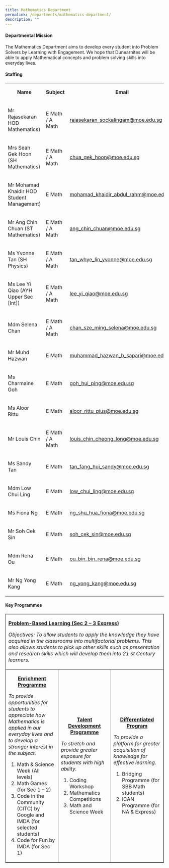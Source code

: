 ```yaml
---
title: Mathematics Department
permalink: /departments/mathematics-department/
description: ""
---
```

<h4>Departmental Mission</h4>
<p>The Mathematics Department aims to develop every student into Problem Solvers by Learning&nbsp;with Engagement. We hope that Dunearnites will be able to apply Mathematical concepts and&nbsp;problem solving skills into everyday lives.</p>
<h4>Staffing</h4>
<table>
<tbody>
<tr>
<td style="text-align: center;" width="166">
<p><strong>Name</strong></p>
</td>
<td style="text-align: center;" width="113">
<p><strong>Subject</strong></p>
</td>
<td style="text-align: center;" width="286">
<p><strong>Email</strong></p>
</td>
</tr>
<tr>
<td width="166">
<p>Mr Rajasekaran HOD Mathematics)</p>
</td>
<td width="113">
<p>E Math / A Math</p>
</td>
<td width="286">
<p><a href="mailto:rajasekaran_sockalingam@moe.edu.sg">rajasekaran_sockalingam@moe.edu.sg</a></p>
</td>
</tr>
<tr>
<td width="166">
<p>Mrs Seah Gek Hoon (SH Mathematics)</p>
</td>
<td width="113">
<p>E Math / A Math</p>
</td>
<td width="286">
<p><a href="mailto:chua_gek_hoon@moe.edu.sg">chua_gek_hoon@moe.edu.sg</a></p>
</td>
</tr>
<tr>
<td width="166">
<p>Mr Mohamad Khaidir HOD Student Management)</p>
</td>
<td width="113">
<p>E Math</p>
</td>
<td width="286">
<p><a href="mailto:mohamad_khaidir_abdul_rahm@moe.edu.sg">mohamad_khaidir_abdul_rahm@moe.edu.sg</a></p>
</td>
</tr>
<tr>
<td width="166">
<p>Mr Ang Chin Chuan (ST Mathematics)</p>
</td>
<td width="113">
<p>E Math / A Math</p>
</td>
<td width="286">
<p><a href="mailto:ang_chin_chuan@moe.edu.sg">ang_chin_chuan@moe.edu.sg</a></p>
</td>
</tr>
<tr>
<td width="166">
<p>Ms Yvonne Tan (SH Physics)</p>
</td>
<td width="113">
<p>E Math / A Math</p>
</td>
<td width="286">
<p><a href="mailto:tan_whye_lin_yvonne@moe.edu.sg">tan_whye_lin_yvonne@moe.edu.sg</a></p>
</td>
</tr>
<tr>
<td width="166">
<p>Ms Lee Yi Qiao (AYH Upper Sec [Int])</p>
</td>
<td width="113">
<p>E Math / A Math</p>
</td>
<td width="286">
<p><a href="mailto:lee_yi_qiao@moe.edu.sg">lee_yi_qiao@moe.edu.sg</a></p>
</td>
</tr>
<tr>
<td width="166">
<p>Mdm Selena Chan</p>
</td>
<td width="113">
<p>E Math / A Math</p>
</td>
<td width="286">
<p><a href="mailto:chan_sze_ming_selena@moe.edu.sg">chan_sze_ming_selena@moe.edu.sg</a></p>
</td>
</tr>
<tr>
<td width="166">
<p>Mr Muhd Hazwan</p>
</td>
<td width="113">
<p>E Math</p>
</td>
<td width="286">
<p><a href="mailto:muhammad_hazwan_b_sapari@moe.edu.sg">muhammad_hazwan_b_sapari@moe.edu.sg</a></p>
</td>
</tr>
<tr>
<td width="166">
<p>Ms Charmaine Goh</p>
</td>
<td width="113">
<p>E Math</p>
</td>
<td width="286">
<p><a href="mailto:goh_hui_ping@moe.edu.sg">goh_hui_ping@moe.edu.sg</a></p>
</td>
</tr>
<tr>
<td width="166">
<p>Ms Aloor Rittu</p>
</td>
<td width="113">
<p>E Math</p>
</td>
<td width="286">
<p><a href="mailto:aloor_rittu_pius@moe.edu.sg">aloor_rittu_pius@moe.edu.sg</a></p>
</td>
</tr>
<tr>
<td width="166">
<p>Mr Louis Chin</p>
</td>
<td width="113">
<p>E Math / A Math</p>
</td>
<td width="286">
<p><a href="mailto:louis_chin_cheong_long@moe.edu.sg">louis_chin_cheong_long@moe.edu.sg</a></p>
</td>
</tr>
<tr>
<td width="166">
<p>Ms Sandy Tan</p>
</td>
<td width="113">
<p>E Math</p>
</td>
<td width="286">
<p><a href="mailto:tan_fang_hui_sandy@moe.edu.sg">tan_fang_hui_sandy@moe.edu.sg</a></p>
</td>
</tr>
<tr>
<td width="166">
<p>Mdm Low Chui Ling</p>
</td>
<td width="113">
<p>E Math</p>
</td>
<td width="286">
<p><a href="mailto:low_chui_ling@moe.edu.sg">low_chui_ling@moe.edu.sg</a></p>
</td>
</tr>
<tr>
<td width="166">
<p>Ms Fiona Ng</p>
</td>
<td width="113">
<p>E Math</p>
</td>
<td width="286">
<p><a href="mailto:ng_shu_hua_fiona@moe.edu.sg">ng_shu_hua_fiona@moe.edu.sg</a></p>
</td>
</tr>
<tr>
<td width="166">
<p>Mr Soh Cek Sin</p>
</td>
<td width="113">
<p>E Math</p>
</td>
<td width="286">
<p><a href="mailto:soh_cek_sin@moe.edu.sg">soh_cek_sin@moe.edu.sg</a></p>
</td>
</tr>
<tr>
<td width="166">
<p>Mdm Rena Ou</p>
</td>
<td width="113">
<p>E Math</p>
</td>
<td width="286">
<p><a href="mailto:ou_bin_bin_rena@moe.edu.sg">ou_bin_bin_rena@moe.edu.sg</a></p>
</td>
</tr>
<tr>
<td width="166">
<p>Mr Ng Yong Kang</p>
</td>
<td width="113">
<p>E Math</p>
</td>
<td width="286">
<p><a href="mailto:ng_yong_kang@moe.edu.sg">ng_yong_kang@moe.edu.sg</a></p>
</td>
</tr>
</tbody>
</table>
<h4>Key Programmes</h4>
<table border="1" width="100%" cellspacing="0" cellpadding="0">
<tbody>
<tr>
<td colspan="3" width="100%">
<p><strong><u>Problem-Based Learning (Sec 2 &ndash; 3 Express)</u></strong></p>
<p><em>Objectives: To allow students to apply the knowledge they have acquired in the classrooms into multifactorial problems.&nbsp;</em><em>This also allows students to pick up other skills such as presentation and research skills which will develop them into 21 st Century learners.</em></p>
</td>
</tr>
<tr>
<td width="33.33%">
<p style="text-align: center;"><strong><u>Enrichment Programme</u></strong></p>
<p><em>To provide opportunities for students to appreciate how Mathematics is applied in our everyday lives and to develop a stronger interest in the subject.</em></p>
<ol>
<li>Math &amp; Science Week (All levels)&nbsp;</li>
<li value="2">Math Games (for Sec 1 &ndash; 2)&nbsp;</li>
<li value="3">Code in the Community (CITC) by Google and IMDA (for selected students)</li>
<li value="4">Code for Fun by IMDA (for Sec 1)</li>
</ol>
</td>
<td width="33.33%">
<p style="text-align: center;"><strong><u>Talent Development Programme</u></strong></p>
<p><em>To stretch and provide greater exposure for students with high ability.</em></p>
<ol>
<li>Coding Workshop</li>
<li>Mathematics Competitions</li>
<li value="3">Math and Science Week</li>
</ol>
</td>
<td width="33.33%">
<p style="text-align: center;"><strong><u>Differentiated Program</u></strong></p>
<p><em>To provide a platform for greater acquisition of knowledge for effective learning.</em>&nbsp;</p>
<ol>
<li>Bridging Programme (for SBB Math students)&nbsp;</li>
<li>ICAN Programme (for NA &amp; Express)</li>
</ol>
</td>
</tr>
</tbody>
</table>